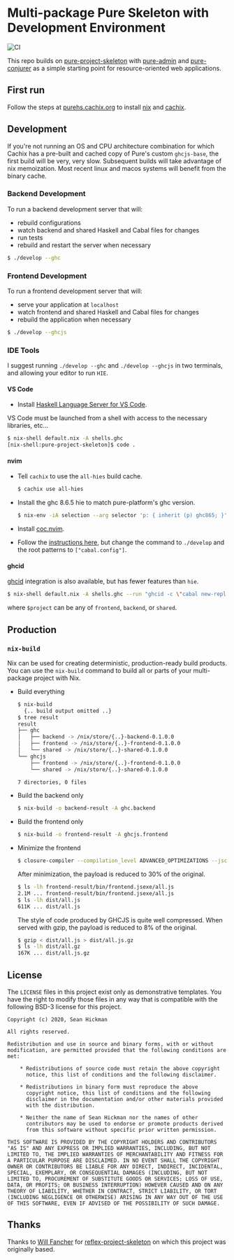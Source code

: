 # Multi-package Pure Skeleton with Development Environment

![CI](https://github.com/grumply/pure-project-reanimated/workflows/CI/badge.svg)

This repo builds on [pure-project-skeleton](https://github.com/grumply/pure-project-skeleton) with [pure-admin](https://github.com/grumply/pure-admin) and [pure-conjurer](https://github.com/grumply/pure-conjurer) as a simple starting point for resource-oriented web applications.

## First run

Follow the steps at [purehs.cachix.org](https://purehs.cachix.org) to install [nix](https://nixos.org/nix/) and [cachix](https://cachix.org).

## Development

If you're not running an OS and CPU architecture combination for which Cachix has a pre-built and cached copy of Pure's custom `ghcjs-base`, the first build will be very, very slow. Subsequent builds will take advantage of nix memoization. Most recent linux and macos systems will benefit from the binary cache.

### Backend Development

To run a backend development server that will:

- rebuild configurations
- watch backend and shared Haskell and Cabal files for changes
- run tests
- rebuild and restart the server when necessary

```bash
$ ./develop --ghc
```

### Frontend Development

To run a frontend development server that will:

- serve your application at `localhost`
- watch frontend and shared Haskell and Cabal files for changes
- rebuild the application when necessary

```bash
$ ./develop --ghcjs
```

### IDE Tools

I suggest running `./develop --ghc` and `./develop --ghcjs` in two terminals, and allowing your editor to run `HIE`.

#### VS Code

* Install [Haskell Language Server for VS Code](https://marketplace.visualstudio.com/items?itemName=alanz.vscode-hie-server).

VS Code must be launched from a shell with access to the necessary libraries, etc...

```bash
$ nix-shell default.nix -A shells.ghc
[nix-shell:pure-project-skeleton]$ code .
```

#### nvim

* Tell `cachix` to use the `all-hies` build cache.
  ```bash
  $ cachix use all-hies
  ```

* Install the ghc 8.6.5 hie to match pure-platform's ghc version.
  ```bash
  $ nix-env -iA selection --arg selector 'p: { inherit (p) ghc865; }' -f https://github.com/infinisil/all-hies/tarball/master
  ```

* Install [coc.nvim](https://github.com/neoclide/coc.nvim).

* Follow the [instructions here](https://github.com/neoclide/coc.nvim/wiki/Language-servers#haskell), but change the command to `./develop` and the root patterns to `["cabal.config"]`.

#### ghcid

[ghcid](https://github.com/ndmitchell/ghcid) integration is also available, but has fewer features than `hie`.

```bash
$ nix-shell default.nix -A shells.ghc --run "ghcid -c \"cabal new-repl $project\""
```

where `$project` can be any of `frontend`, `backend`, or `shared`.

## Production

### `nix-build`

Nix can be used for creating deterministic, production-ready build products. You can use the `nix-build` command to build all or parts of your multi-package project with Nix.

- Build everything

  ```bash
  $ nix-build
    {.. build output omitted ..}
  $ tree result
  result
  ├── ghc
  │   ├── backend -> /nix/store/{..}-backend-0.1.0.0
  │   ├── frontend -> /nix/store/{..}-frontend-0.1.0.0
  │   └── shared -> /nix/store/{..}-shared-0.1.0.0
  └── ghcjs
      ├── frontend -> /nix/store/{..}-frontend-0.1.0.0
      └── shared -> /nix/store/{..}-shared-0.1.0.0

  7 directories, 0 files
  ```

- Build the backend only

  ```bash
  $ nix-build -o backend-result -A ghc.backend
  ```

- Build the frontend only

  ```bash
  $ nix-build -o frontend-result -A ghcjs.frontend
  ```
- Minimize the frontend

  ```bash
  $ closure-compiler --compilation_level ADVANCED_OPTIMIZATIONS --jscomp_off="*" --js frontend-result/bin/frontend.jsexe/all.js --js_output_file dist/all.js
  ```
  
  After minimization, the payload is reduced to 30% of the original.

  ```bash
  $ ls -lh frontend-result/bin/frontend.jsexe/all.js
  2.1M ... frontend-result/bin/frontend.jsexe/all.js
  $ ls -lh dist/all.js
  611K ... dist/all.js
  ```

  The style of code produced by GHCJS is quite well compressed. When served with gzip, the payload is reduced to 8% of the original.

  ```bash 
  $ gzip < dist/all.js > dist/all.js.gz
  $ ls -lh dist/all.gz
  167K ... dist/all.js.gz
  ```

## License

The `LICENSE` files in this project exist only as demonstrative templates. You have the right to modify those files in any way that is compatible with the following BSD-3 license for this project.

```LICENSE
Copyright (c) 2020, Sean Hickman

All rights reserved.

Redistribution and use in source and binary forms, with or without
modification, are permitted provided that the following conditions are met:

    * Redistributions of source code must retain the above copyright
      notice, this list of conditions and the following disclaimer.

    * Redistributions in binary form must reproduce the above
      copyright notice, this list of conditions and the following
      disclaimer in the documentation and/or other materials provided
      with the distribution.

    * Neither the name of Sean Hickman nor the names of other
      contributors may be used to endorse or promote products derived
      from this software without specific prior written permission.

THIS SOFTWARE IS PROVIDED BY THE COPYRIGHT HOLDERS AND CONTRIBUTORS
"AS IS" AND ANY EXPRESS OR IMPLIED WARRANTIES, INCLUDING, BUT NOT
LIMITED TO, THE IMPLIED WARRANTIES OF MERCHANTABILITY AND FITNESS FOR
A PARTICULAR PURPOSE ARE DISCLAIMED. IN NO EVENT SHALL THE COPYRIGHT
OWNER OR CONTRIBUTORS BE LIABLE FOR ANY DIRECT, INDIRECT, INCIDENTAL,
SPECIAL, EXEMPLARY, OR CONSEQUENTIAL DAMAGES (INCLUDING, BUT NOT
LIMITED TO, PROCUREMENT OF SUBSTITUTE GOODS OR SERVICES; LOSS OF USE,
DATA, OR PROFITS; OR BUSINESS INTERRUPTION) HOWEVER CAUSED AND ON ANY
THEORY OF LIABILITY, WHETHER IN CONTRACT, STRICT LIABILITY, OR TORT
(INCLUDING NEGLIGENCE OR OTHERWISE) ARISING IN ANY WAY OUT OF THE USE
OF THIS SOFTWARE, EVEN IF ADVISED OF THE POSSIBILITY OF SUCH DAMAGE.
```

## Thanks

Thanks to [Will Fancher](https://github.com/elvishjerricco) for [reflex-project-skeleton](https://github.com/elvishjerricco/reflex-project-skeleton) on which this project was originally based.

